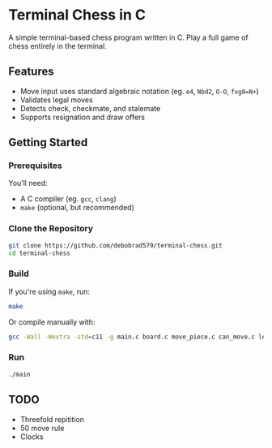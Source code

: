 # Terminal Chess in C

A simple terminal-based chess program written in C. Play a full game of chess entirely in the terminal.

## Features
- Move input uses standard algebraic notation (eg. `e4`, `Nbd2`, `O-O`, `fxg8=N+`)
- Validates legal moves
- Detects check, checkmate, and stalemate
- Supports resignation and draw offers

## Getting Started

### Prerequisites
You’ll need:
- A C compiler (eg. `gcc`, `clang`)
- `make` (optional, but recommended)

### Clone the Repository
```bash
git clone https://github.com/debobrad579/terminal-chess.git
cd terminal-chess
```

### Build
If you're using `make`, run:
```bash
make
```
Or compile manually with:
```bash
gcc -Wall -Wextra -std=c11 -g main.c board.c move_piece.c can_move.c legal_moves.c -o main
```

### Run
```bash
./main
```

## TODO
- Threefold repitition
- 50 move rule
- Clocks
